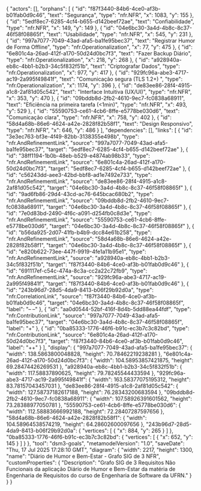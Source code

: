 {
  "actors": [],
  "orphans": [
    {
      "id": "f87f3440-84b6-4ce0-af3b-b01fab0d9c46",
      "text": "Segurança",
      "type": "nfr.NFR",
      "x": 1083,
      "y": 155
    },
    {
      "id": "5edf8ec7-6285-4cf4-b655-d142beef72ae",
      "text": "Confiabilidade",
      "type": "nfr.NFR",
      "x": 149,
      "y": 149
    },
    {
      "id": "04e6bc30-3a4d-4b8c-8c37-46f58f08865f",
      "text": "Usabilidade",
      "type": "nfr.NFR",
      "x": 545,
      "y": 231
    },
    {
      "id": "997a7077-7049-43ad-afa5-ba1fe95bec37",
      "text": "Registrar Humor de Forma Offline",
      "type": "nfr.Operationalization",
      "x": 77,
      "y": 475
    },
    {
      "id": "6e801c4a-26ad-412f-a170-50d24d0bc7f3",
      "text": "Fazer Backup Diário",
      "type": "nfr.Operationalization",
      "x": 218,
      "y": 268
    },
    {
      "id": "a928940a-eb8c-4bb1-b2b3-34c5f832f51b",
      "text": "Criptografar Dados",
      "type": "nfr.Operationalization",
      "x": 977,
      "y": 417
    },
    {
      "id": "929fc96a-abe3-4717-ac19-2a995f49841f",
      "text": "Comunicação segura (TLS 1.2+) ",
      "type": "nfr.Operationalization",
      "x": 1174,
      "y": 396
    },
    {
      "id": "de83ee86-28f4-4915-a1c8-2af81d05c542",
      "text": "Interface Intuitiva (UX/UI)",
      "type": "nfr.NFR",
      "x": 353,
      "y": 470
    },
    {
      "id": "09bddb8d-2fb2-4610-9ec7-fc0838a68911",
      "text": "Eficiência na primeira tarefa (<1min)",
      "type": "nfr.NFR",
      "x": 493,
      "y": 529
    },
    {
      "id": "55590753-ce61-4cb6-8ffe-e5778be030d6",
      "text": "Comunicação clara",
      "type": "nfr.NFR",
      "x": 758,
      "y": 402
    },
    {
      "id": "58d4a68b-86e6-4624-a42e-2828f82b58f1",
      "text": "Design Responsivo",
      "type": "nfr.NFR",
      "x": 646,
      "y": 486
    }
  ],
  "dependencies": [],
  "links": [
    {
      "id": "3e3ec763-bf3e-4f49-82bb-3138355e498b",
      "type": "nfr.AndRefinementLink",
      "source": "997a7077-7049-43ad-afa5-ba1fe95bec37",
      "target": "5edf8ec7-6285-4cf4-b655-d142beef72ae"
    },
    {
      "id": "38ff1194-1b0b-48eb-b529-e4874ab98b33",
      "type": "nfr.AndRefinementLink",
      "source": "6e801c4a-26ad-412f-a170-50d24d0bc7f3",
      "target": "5edf8ec7-6285-4cf4-b655-d142beef72ae"
    },
    {
      "id": "c56243dd-aee3-42bd-bbf8-ad1e7492e733",
      "type": "nfr.AndRefinementLink",
      "source": "de83ee86-28f4-4915-a1c8-2af81d05c542",
      "target": "04e6bc30-3a4d-4b8c-8c37-46f58f08865f"
    },
    {
      "id": "9ad6fb86-29d4-43cd-ac76-645bcac680b2",
      "type": "nfr.AndRefinementLink",
      "source": "09bddb8d-2fb2-4610-9ec7-fc0838a68911",
      "target": "04e6bc30-3a4d-4b8c-8c37-46f58f08865f"
    },
    {
      "id": "7e0d83bd-2490-4f6c-a091-d254fb0c8d3e",
      "type": "nfr.AndRefinementLink",
      "source": "55590753-ce61-4cb6-8ffe-e5778be030d6",
      "target": "04e6bc30-3a4d-4b8c-8c37-46f58f08865f"
    },
    {
      "id": "b56da925-2d07-41fb-b4b9-dcc84e61b258",
      "type": "nfr.AndRefinementLink",
      "source": "58d4a68b-86e6-4624-a42e-2828f82b58f1",
      "target": "04e6bc30-3a4d-4b8c-8c37-46f58f08865f"
    },
    {
      "id": "e820b622-73ee-447f-9919-4fe1a11b95e1",
      "type": "nfr.AndRefinementLink",
      "source": "a928940a-eb8c-4bb1-b2b3-34c5f832f51b",
      "target": "f87f3440-84b6-4ce0-af3b-b01fab0d9c46"
    },
    {
      "id": "691117ef-c54c-474a-8c3a-cc2a22c72fb9",
      "type": "nfr.AndRefinementLink",
      "source": "929fc96a-abe3-4717-ac19-2a995f49841f",
      "target": "f87f3440-84b6-4ce0-af3b-b01fab0d9c46"
    },
    {
      "id": "243b96d7-28d5-4da9-8413-b06f29b92d0a",
      "type": "nfr.CorrelationLink",
      "source": "f87f3440-84b6-4ce0-af3b-b01fab0d9c46",
      "target": "04e6bc30-3a4d-4b8c-8c37-46f58f08865f",
      "label": "– –"
    },
    {
      "id": "aa0d0544-52bf-416f-8d4b-5dd88ea44fdf",
      "type": "nfr.ContributionLink",
      "source": "997a7077-7049-43ad-afa5-ba1fe95bec37",
      "target": "04e6bc30-3a4d-4b8c-8c37-46f58f08865f",
      "label": "+"
    },
    {
      "id": "0ba85333-1776-46f6-b91c-ec3b7c3c82bd",
      "type": "nfr.ContributionLink",
      "source": "6e801c4a-26ad-412f-a170-50d24d0bc7f3",
      "target": "f87f3440-84b6-4ce0-af3b-b01fab0d9c46",
      "label": "++"
    }
  ],
  "display": {
    "997a7077-7049-43ad-afa5-ba1fe95bec37": {
      "width": 138.5863800048828,
      "height": 70.78462219238281
    },
    "6e801c4a-26ad-412f-a170-50d24d0bc7f3": {
      "width": 104.58953857421875,
      "height": 69.28474426269531
    },
    "a928940a-eb8c-4bb1-b2b3-34c5f832f51b": {
      "width": 117.58837890625,
      "height": 79.78245544433594
    },
    "929fc96a-abe3-4717-ac19-2a995f49841f": {
      "width": 163.58377075195312,
      "height": 83.78157043457031
    },
    "de83ee86-28f4-4915-a1c8-2af81d05c542": {
      "width": 127.58737182617188,
      "height": 76.28343200683594
    },
    "09bddb8d-2fb2-4610-9ec7-fc0838a68911": {
      "width": 107.58926391601562,
      "height": 73.28388977050781
    },
    "55590753-ce61-4cb6-8ffe-e5778be030d6": {
      "width": 112.58883666992188,
      "height": 72.28407287597656
    },
    "58d4a68b-86e6-4624-a42e-2828f82b58f1": {
      "width": 104.58964538574219,
      "height": 64.28602600097656
    },
    "243b96d7-28d5-4da9-8413-b06f29b92d0a": {
      "vertices": [
        {
          "x": 884,
          "y": 265
        }
      ]
    },
    "0ba85333-1776-46f6-b91c-ec3b7c3c82bd": {
      "vertices": [
        {
          "x": 652,
          "y": 145
        }
      ]
    }
  },
  "tool": "dsm3-goals",
  "metamodelVersion": "1.0",
  "saveDate": "Thu, 17 Jul 2025 17:28:10 GMT",
  "diagram": {
    "width": 2217,
    "height": 1300,
    "name": "Diário de Humor e Bem-Estar - Grafo SIG de 3 NFR",
    "customProperties": {
      "Description": "Grafo SIG de 3 Requisitos Não Funcionais da aplicação Diário de Humor e Bem-Estar da matéria de Engenharia de Requisitos do curso de Engenharia de Software da UFRN."
    }
  }
}